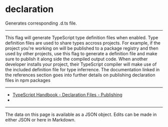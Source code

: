 <!-- Important! Do not modify comment blocks. They are necessary for the transformer to work properly -->

<!-- title -->
# declaration

<!-- shortDescription -->
Generates corresponding .d.ts file.

---

<!-- extendedDescription -->
This flag will generate TypeScript type definition files when enabled. Type definition files are used to share types accross projects. For example, if the project you're working on will be published to a package registry and then used by other projects, use this flag to generate a definition file and make sure to publish it along side the compiled output code. When another developer installs your project, their TypeScript compiler will make use of the included definition file for type inferrence.
The documentation linked in the references section goes into further details on publishing declaration files in npm packages

---

<!-- references -->
- [TypeScript Handbook - Declaration Files - Publishing](https://www.typescriptlang.org/docs/handbook/declaration-files/publishing.html)
- []()
---

<!-- footer -->
The data on this page is available as a JSON object. Edits can be made in either JSON or here in Markdown.
